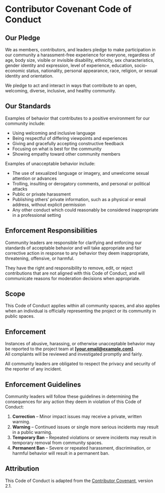 # Contributor Covenant Code of Conduct

## Our Pledge
We as members, contributors, and leaders pledge to make participation in our community a harassment-free experience for everyone, regardless of age, body size, visible or invisible disability, ethnicity, sex characteristics, gender identity and expression, level of experience, education, socio-economic status, nationality, personal appearance, race, religion, or sexual identity and orientation.

We pledge to act and interact in ways that contribute to an open, welcoming, diverse, inclusive, and healthy community.

## Our Standards
Examples of behavior that contributes to a positive environment for our community include:

- Using welcoming and inclusive language  
- Being respectful of differing viewpoints and experiences  
- Giving and gracefully accepting constructive feedback  
- Focusing on what is best for the community  
- Showing empathy toward other community members  

Examples of unacceptable behavior include:

- The use of sexualized language or imagery, and unwelcome sexual attention or advances  
- Trolling, insulting or derogatory comments, and personal or political attacks  
- Public or private harassment  
- Publishing others’ private information, such as a physical or email address, without explicit permission  
- Any other conduct which could reasonably be considered inappropriate in a professional setting  

## Enforcement Responsibilities
Community leaders are responsible for clarifying and enforcing our standards of acceptable behavior and will take appropriate and fair corrective action in response to any behavior they deem inappropriate, threatening, offensive, or harmful.

They have the right and responsibility to remove, edit, or reject contributions that are not aligned with this Code of Conduct, and will communicate reasons for moderation decisions when appropriate.

## Scope
This Code of Conduct applies within all community spaces, and also applies when an individual is officially representing the project or its community in public spaces.

## Enforcement
Instances of abusive, harassing, or otherwise unacceptable behavior may be reported to the project team at **[your.email@example.com]**.  
All complaints will be reviewed and investigated promptly and fairly.

All community leaders are obligated to respect the privacy and security of the reporter of any incident.

## Enforcement Guidelines
Community leaders will follow these guidelines in determining the consequences for any action they deem in violation of this Code of Conduct:

1. **Correction** – Minor impact issues may receive a private, written warning.
2. **Warning** – Continued issues or single more serious incidents may result in a public warning.
3. **Temporary Ban** – Repeated violations or severe incidents may result in temporary removal from community spaces.
4. **Permanent Ban** – Severe or repeated harassment, discrimination, or harmful behavior will result in a permanent ban.

## Attribution
This Code of Conduct is adapted from the [Contributor Covenant](https://www.contributor-covenant.org), version 2.1.

